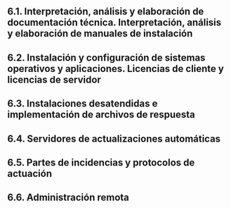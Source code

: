 
## 6.1. Interpretación, análisis y elaboración de documentación técnica. Interpretación, análisis y elaboración de manuales de instalación


## 6.2. Instalación y configuración de sistemas operativos y aplicaciones. Licencias de cliente y licencias de servidor


## 6.3. Instalaciones desatendidas e implementación de archivos de respuesta


## 6.4. Servidores de actualizaciones automáticas



## 6.5. Partes de incidencias y protocolos de actuación


## 6.6. Administración remota

